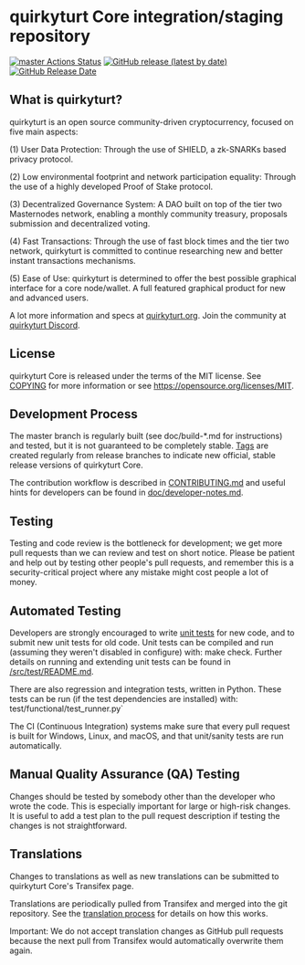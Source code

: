 quirkyturt Core integration/staging repository
=====================================

[![master Actions Status](https://github.com/quirkyturt-Project/quirkyturt/workflows/CI%20Actions%20for%20quirkyturt/badge.svg)](https://github.com/quirkyturt-Project/quirkyturt/actions)
[![GitHub release (latest by date)](https://img.shields.io/github/v/release/quirkyturt-Project/quirkyturt?color=%235c4b7d&cacheSeconds=3600)](https://github.com/quirkyturt-Project/quirkyturt/releases)
[![GitHub Release Date](https://img.shields.io/github/release-date/quirkyturt-Project/quirkyturt?color=%235c4b7d&cacheSeconds=3600)](https://github.com/quirkyturt-Project/quirkyturt/releases)

## What is quirkyturt?

quirkyturt is an open source community-driven cryptocurrency, focused on five main aspects:

(1) User Data Protection: Through the use of SHIELD, a zk-SNARKs based privacy protocol.

(2) Low environmental footprint and network participation equality: Through the use of a highly developed Proof of Stake protocol.

(3) Decentralized Governance System: A DAO built on top of the tier two Masternodes network, enabling a monthly community treasury, proposals submission and decentralized voting.

(4) Fast Transactions: Through the use of fast block times and the tier two network, quirkyturt is committed to continue researching new and better instant transactions mechanisms.

(5) Ease of Use: quirkyturt is determined to offer the best possible graphical interface for a core node/wallet. A full featured graphical product for new and advanced users.

A lot more information and specs at [quirkyturt.org](https://www.quirkyturt.org/). Join the community at [quirkyturt Discord](https://discordapp.com/invite/jzqVsJd).

## License
quirkyturt Core is released under the terms of the MIT license. See [COPYING](https://github.com/quirkyturt-Project/quirkyturt/blob/master/COPYING) for more information or see https://opensource.org/licenses/MIT.

## Development Process

The master branch is regularly built (see doc/build-*.md for instructions) and tested, but it is not guaranteed to be completely stable. [Tags](https://github.com/quirkyturt-Project/quirkyturt/tags) are created regularly from release branches to indicate new official, stable release versions of quirkyturt Core.

The contribution workflow is described in [CONTRIBUTING.md](https://github.com/quirkyturt-Project/quirkyturt/blob/master/CONTRIBUTING.md) and useful hints for developers can be found in [doc/developer-notes.md](https://github.com/quirkyturt-Project/quirkyturt/blob/master/doc/developer-notes.md).

## Testing

Testing and code review is the bottleneck for development; we get more pull requests than we can review and test on short notice. Please be patient and help out by testing other people's pull requests, and remember this is a security-critical project where any mistake might cost people a lot of money.

## Automated Testing

Developers are strongly encouraged to write [unit tests](https://github.com/quirkyturt-Project/quirkyturt/blob/master/src/test/README.md) for new code, and to submit new unit tests for old code. Unit tests can be compiled and run (assuming they weren't disabled in configure) with: make check. Further details on running and extending unit tests can be found in [/src/test/README.md](https://github.com/quirkyturt-Project/quirkyturt/blob/master/src/test/README.md).

There are also regression and integration tests, written in Python. These tests can be run (if the test dependencies are installed) with: test/functional/test_runner.py`

The CI (Continuous Integration) systems make sure that every pull request is built for Windows, Linux, and macOS, and that unit/sanity tests are run automatically.

## Manual Quality Assurance (QA) Testing

Changes should be tested by somebody other than the developer who wrote the code. This is especially important for large or high-risk changes. It is useful to add a test plan to the pull request description if testing the changes is not straightforward.

## Translations

Changes to translations as well as new translations can be submitted to quirkyturt Core's Transifex page.

Translations are periodically pulled from Transifex and merged into the git repository. See the [translation process](https://github.com/quirkyturt-Project/quirkyturt/blob/master/doc/translation_process.md) for details on how this works.

Important: We do not accept translation changes as GitHub pull requests because the next pull from Transifex would automatically overwrite them again.

